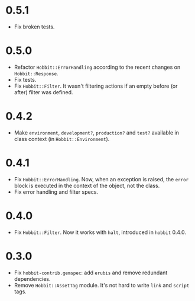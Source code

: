 # 0.5.1

* Fix broken tests.

# 0.5.0

* Refactor `Hobbit::ErrorHandling` according to the recent changes on
`Hobbit::Response`.
* Fix tests.
* Fix `Hobbit::Filter`. It wasn't filtering actions if an empty before (or
after) filter was defined.

# 0.4.2

* Make `environment`, `development?`, `production?` and `test?` available
in class context (in `Hobbit::Environment`).

# 0.4.1

* Fix `Hobbit::ErrorHandling`. Now, when an exception is raised, the `error`
block is executed in the context of the object, not the class.
* Fix error handling and filter specs.

# 0.4.0

* Fix `Hobbit::Filter`. Now it works with `halt`, introduced in `hobbit` 0.4.0.

# 0.3.0

* Fix `hobbit-contrib.gemspec`: add `erubis` and remove redundant dependencies.
* Remove `Hobbit::AssetTag` module. It's not hard to write `link` and `script`
tags.

